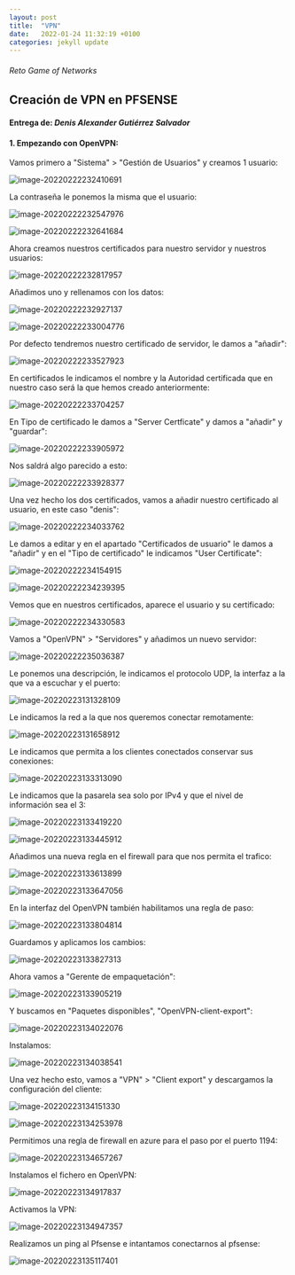 ```yaml
---
layout: post
title:  "VPN"
date:   2022-01-24 11:32:19 +0100
categories: jekyll update
---
```

###### Reto Game of Networks

## Creación de VPN en PFSENSE

#### Entrega de: *Denis Alexander Gutiérrez Salvador*

#### 1. Empezando con OpenVPN:

Vamos primero a "Sistema" > "Gestión de Usuarios" y creamos 1 usuario:

![image-20220222232410691](vpn/image-20220222232410691.png)

La contraseña le ponemos la misma que el usuario:

![image-20220222232547976](vpn/image-20220222232547976.png)

![image-20220222232641684](vpn/image-20220222232641684.png)

Ahora creamos nuestros certificados para nuestro servidor y nuestros usuarios:

![image-20220222232817957](vpn/image-20220222232817957.png)

Añadimos uno y rellenamos con los datos:

![image-20220222232927137](vpn/image-20220222232927137.png)

![image-20220222233004776](vpn/image-20220222233004776.png)

Por defecto tendremos nuestro certificado de servidor, le damos a "añadir":

![image-20220222233527923](vpn/image-20220222233527923.png)

En certificados le indicamos el nombre y la Autoridad certificada que en nuestro caso será la que hemos creado anteriormente:

![image-20220222233704257](vpn/image-20220222233704257.png)

En Tipo de certificado le damos a "Server Certficate" y damos a "añadir" y "guardar":

![image-20220222233905972](vpn/image-20220222233905972.png)

Nos saldrá algo parecido a esto:

![image-20220222233928377](vpn/image-20220222233928377.png)

Una vez hecho los dos certificados, vamos a añadir nuestro certificado al usuario, en este caso "denis":

![image-20220222234033762](vpn/image-20220222234033762.png)

Le damos a editar y en el apartado "Certificados de usuario" le damos a "añadir" y en el "Tipo de certificado" le indicamos "User Certificate":

![image-20220222234154915](vpn/image-20220222234154915.png)

![image-20220222234239395](vpn/image-20220222234239395.png)

Vemos que en nuestros certificados, aparece el usuario y su certificado:

![image-20220222234330583](vpn/image-20220222234330583.png)

Vamos a "OpenVPN" > "Servidores" y añadimos un nuevo servidor:

![image-20220222235036387](vpn/image-20220222235036387.png)

Le ponemos una descripción, le indicamos el protocolo UDP, la interfaz a la que va a escuchar y el puerto:

![image-20220223131328109](vpn/image-20220223131328109.png)

Le indicamos la red a la que nos queremos conectar remotamente:

![image-20220223131658912](vpn/image-20220223131658912.png)

Le indicamos que permita a los clientes conectados conservar sus conexiones:

![image-20220223133313090](vpn/image-20220223133313090.png)

Le indicamos que la pasarela sea solo por IPv4 y que el nivel de información sea el 3:

![image-20220223133419220](vpn/image-20220223133419220.png)

![image-20220223133445912](vpn/image-20220223133445912.png)

Añadimos una nueva regla en el firewall para que nos permita el trafico:

![image-20220223133613899](vpn/image-20220223133613899.png)

![image-20220223133647056](vpn/image-20220223133647056.png)

En la interfaz del OpenVPN también habilitamos una regla de paso:

![image-20220223133804814](vpn/image-20220223133804814.png)

Guardamos y aplicamos los cambios:

![image-20220223133827313](vpn/image-20220223133827313.png)

Ahora vamos a "Gerente de empaquetación":

![image-20220223133905219](vpn/image-20220223133905219.png)

Y buscamos en "Paquetes disponibles", "OpenVPN-client-export":

![image-20220223134022076](vpn/image-20220223134022076.png)

Instalamos:

![image-20220223134038541](vpn/image-20220223134038541.png)

Una vez hecho esto, vamos a "VPN" > "Client export" y descargamos la configuración del cliente:

![image-20220223134151330](vpn/image-20220223134151330.png)

![image-20220223134253978](vpn/image-20220223134253978.png)

Permitimos una regla de firewall en azure para el paso por el puerto 1194:

![image-20220223134657267](vpn/image-20220223134657267.png)

Instalamos el fichero en OpenVPN:

![image-20220223134917837](vpn/image-20220223134917837.png)

Activamos la VPN:

![image-20220223134947357](vpn/image-20220223134947357.png)

Realizamos un ping al Pfsense e intantamos conectarnos al pfsense:

![image-20220223135117401](vpn/image-20220223135117401.png)
